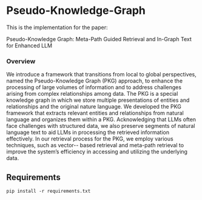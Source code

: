 # Pseudo-Knowledge-Graph

This is the implementation for the paper:

Pseudo-Knowledge Graph: Meta-Path Guided Retrieval and In-Graph Text for Enhanced LLM

### Overview

We introduce a framework that transitions from local to global perspectives, named the Pseudo-Knowledge Graph (PKG) approach, to enhance the processing of large volumes of information and to address challenges arising from complex relationships among data. The PKG is a special knowledge graph in which we store multiple presentations of entities and relationships and the original nature language. We developed the PKG framework that extracts
relevant entities and relationships from natural language and organizes them within a PKG. Acknowledging that LLMs often face challenges with structured data, we also preserve segments of natural language text to aid LLMs in processing the retrieved information effectively. In our retrieval process for the PKG, we employ various techniques, such as vector--
based retrieval and meta-path retrieval to improve the system’s efficiency in accessing and utilizing the underlying data. 

## Requirements

```
pip install -r requirements.txt
```

### 